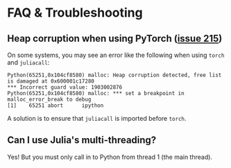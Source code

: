 # FAQ & Troubleshooting

## Heap corruption when using PyTorch ([issue 215](https://github.com/cjdoris/PythonCall.jl/issues/215))

On some systems, you may see an error like the following when using `torch` and `juliacall`:
```text
Python(65251,0x104cf8580) malloc: Heap corruption detected, free list is damaged at 0x600001c17280
*** Incorrect guard value: 1903002876
Python(65251,0x104cf8580) malloc: *** set a breakpoint in malloc_error_break to debug
[1]    65251 abort      ipython
```

A solution is to ensure that `juliacall` is imported before `torch`.

## Can I use Julia's multi-threading?

Yes! But you must only call in to Python from thread 1 (the main thread).
